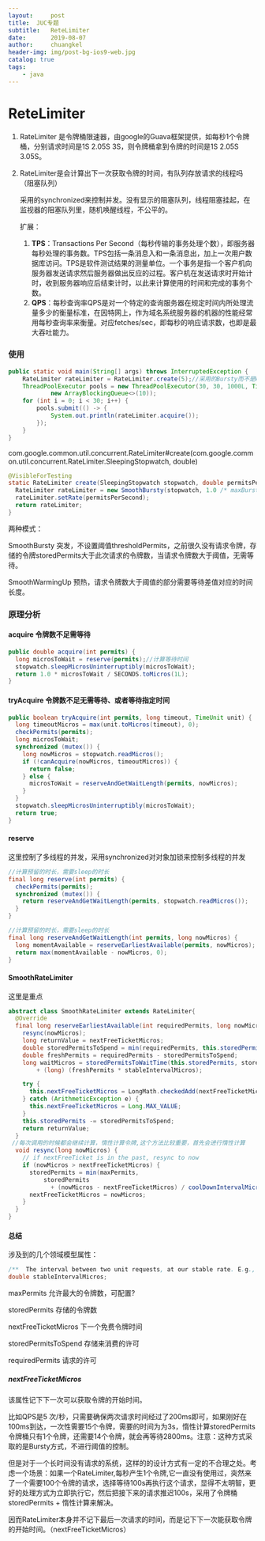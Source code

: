 ```yaml
---
layout:     post
title:	JUC专题
subtitle: 	ReteLimiter
date:       2019-08-07
author:     chuangkel
header-img: img/post-bg-ios9-web.jpg
catalog: true
tags:
    - java
---
```


# ReteLimiter

1. RateLimiter 是令牌桶限速器，由google的Guava框架提供，如每秒1个令牌桶，分别请求时间是1S 2.05S 3S，则令牌桶拿到令牌的时间是1S 2.05S 3.05S。

2. RateLimiter是会计算出下一次获取令牌的时间，有队列存放请求的线程吗 （阻塞队列）

   采用的synchronized来控制并发。没有显示的阻塞队列，线程阻塞挂起，在监视器的阻塞队列里，随机唤醒线程，不公平的。 

   

   扩展：

   1. **TPS**：Transactions Per Second（每秒传输的事务处理个数），即服务器每秒处理的事务数。TPS包括一条消息入和一条消息出，加上一次用户数据库访问。TPS是软件测试结果的测量单位。一个事务是指一个客户机向服务器发送请求然后服务器做出反应的过程。客户机在发送请求时开始计时，收到服务器响应后结束计时，以此来计算使用的时间和完成的事务个数。
   2. **QPS**：每秒查询率QPS是对一个特定的查询服务器在规定时间内所处理流量多少的衡量标准，在因特网上，作为域名系统服务器的机器的性能经常用每秒查询率来衡量。对应fetches/sec，即每秒的响应请求数，也即是最大吞吐能力。

### 使用

```java
public static void main(String[] args) throws InterruptedException {
    RateLimiter rateLimiter = RateLimiter.create(5);//采用的Bursty而不是WarmingUp
    ThreadPoolExecutor pools = new ThreadPoolExecutor(30, 30, 1000L, TimeUnit.MILLISECONDS,
            new ArrayBlockingQueue<>(10));
    for (int i = 0; i < 30; i++) {
        pools.submit(() -> {
            System.out.println(rateLimiter.acquire());
        });
    }
}
```

com.google.common.util.concurrent.RateLimiter#create(com.google.common.util.concurrent.RateLimiter.SleepingStopwatch, double)

```java
@VisibleForTesting
static RateLimiter create(SleepingStopwatch stopwatch, double permitsPerSecond) {
  RateLimiter rateLimiter = new SmoothBursty(stopwatch, 1.0 /* maxBurstSeconds */);
  rateLimiter.setRate(permitsPerSecond);
  return rateLimiter;
}
```

两种模式：

SmoothBursty 突发，不设置阈值thresholdPermits，之前很久没有请求令牌，存储的令牌storedPermits大于此次请求的令牌数，当请求令牌数大于阈值，无需等待。

SmoothWarmingUp 预热，请求令牌数大于阈值的部分需要等待差值对应的时间长度。

### 原理分析

#### acquire 令牌数不足需等待

```java
public double acquire(int permits) {
  long microsToWait = reserve(permits);//计算等待时间
  stopwatch.sleepMicrosUninterruptibly(microsToWait);
  return 1.0 * microsToWait / SECONDS.toMicros(1L);
}
```

#### tryAcquire 令牌数不足无需等待、或者等待指定时间

```java
public boolean tryAcquire(int permits, long timeout, TimeUnit unit) {
  long timeoutMicros = max(unit.toMicros(timeout), 0);
  checkPermits(permits);
  long microsToWait;
  synchronized (mutex()) {
    long nowMicros = stopwatch.readMicros();
    if (!canAcquire(nowMicros, timeoutMicros)) {
      return false;
    } else {
      microsToWait = reserveAndGetWaitLength(permits, nowMicros);
    }
  }
  stopwatch.sleepMicrosUninterruptibly(microsToWait);
  return true;
}
```

####  reserve

这里控制了多线程的并发，采用synchronized对对象加锁来控制多线程的并发

```java
//计算预留的时长，需要sleep的时长
final long reserve(int permits) {
  checkPermits(permits);
  synchronized (mutex()) {
    return reserveAndGetWaitLength(permits, stopwatch.readMicros());
  }
} 
```

```java
//计算预留的时长，需要sleep的时长
final long reserveAndGetWaitLength(int permits, long nowMicros) {
  long momentAvailable = reserveEarliestAvailable(permits, nowMicros);
  return max(momentAvailable - nowMicros, 0);
}
```

#### SmoothRateLimiter

这里是重点

```java
abstract class SmoothRateLimiter extends RateLimiter{
  @Override
  final long reserveEarliestAvailable(int requiredPermits, long nowMicros) {
    resync(nowMicros);
    long returnValue = nextFreeTicketMicros;
    double storedPermitsToSpend = min(requiredPermits, this.storedPermits);
    double freshPermits = requiredPermits - storedPermitsToSpend;
    long waitMicros = storedPermitsToWaitTime(this.storedPermits, storedPermitsToSpend)
        + (long) (freshPermits * stableIntervalMicros);

    try {
      this.nextFreeTicketMicros = LongMath.checkedAdd(nextFreeTicketMicros, waitMicros);
    } catch (ArithmeticException e) {
      this.nextFreeTicketMicros = Long.MAX_VALUE;
    }
    this.storedPermits -= storedPermitsToSpend;
    return returnValue;
  }
 //每次调用的时候都会继续计算，惰性计算令牌,这个方法比较重要，首先会进行惰性计算
  void resync(long nowMicros) {
    // if nextFreeTicket is in the past, resync to now
    if (nowMicros > nextFreeTicketMicros) {
      storedPermits = min(maxPermits,
          storedPermits
            + (nowMicros - nextFreeTicketMicros) / coolDownIntervalMicros());
      nextFreeTicketMicros = nowMicros;
    }
  }
}
```

#### 总结

涉及到的几个领域模型属性：

```java
/**  The interval between two unit requests, at our stable rate. E.g., a stable rate of 5 permits per second has a stable interval of 200ms. */
double stableIntervalMicros;
```

maxPermits 允许最大的令牌数，可配置?

storedPermits 存储的令牌数 

nextFreeTicketMicros 下一个免费令牌时间

storedPermitsToSpend 存储来消费的许可

requiredPermits 请求的许可

#####  nextFreeTicketMicros

该属性记下下一次可以获取令牌的开始时间。

比如QPS是5 次/秒，只需要确保两次请求时间经过了200ms即可，如果刚好在100ms到达，一次性需要15个令牌，需要的时间为为3s，惰性计算storedPermits令牌桶只有1个令牌，还需要14个令牌，就会再等待2800ms。注意：这种方式采取的是Bursty方式，不进行阈值的控制。

但是对于一个长时间没有请求的系统，这样的的设计方式有一定的不合理之处。考虑一个场景：如果一个RateLimiter,每秒产生1个令牌,它一直没有使用过，突然来了一个需要100个令牌的请求，选择等待100s再执行这个请求，显得不太明智，更好的处理方式为立即执行它，然后把接下来的请求推迟100s，采用了令牌桶storedPermits + 惰性计算来解决。

因而RateLimiter本身并不记下最后一次请求的时间，而是记下下一次能获取令牌的开始时间。（nextFreeTicketMicros）
